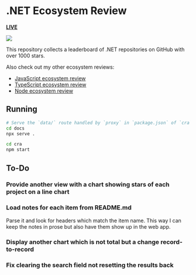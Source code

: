 # .NET Ecosystem Review

[**LIVE**](https://tomashubelbauer.github.io/net-ecosystem-review)

![](https://github.com/tomashubelbauer/net-ecosystem-review/workflows/.github/workflows/main.yml/badge.svg)

This repository collects a leaderboard of .NET repositories on GitHub with over
1000 stars.

Also check out my other ecosystem reviews:

- [JavaScript ecosystem review](https://github.com/TomasHubelbauer/js-ecosystem-review)
- [TypeScript ecosystem review](https://github.com/TomasHubelbauer/ts-ecosystem-review)
- [Node ecosystem review](https://github.com/TomasHubelbauer/npm-ecosystem-review)

## Running

```sh
# Serve the `data/` route handled by `proxy` in `package.json` of `cra`
cd docs
npx serve .
```

```sh
cd cra
npm start
```

## To-Do

### Provide another view with a chart showing stars of each project on a line chart

### Load notes for each item from README.md

Parse it and look for headers which match the item name. This way I can keep the
notes in prose but also have them show up in the web app.

### Display another chart which is not total but a change record-to-record

### Fix clearing the search field not resetting the results back
